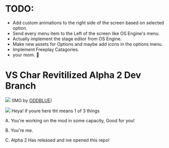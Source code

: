 # TODO:
* Add custom animations to the right side of the screen based on selected option.
* Send every menu item to the Left of the screen like OS Engine's menu.
* Actually implement the stage editor from OS Engine.
* Make new assets for Options and maybe add icons in the options menu.
* Implement Freeplay Catagories.
* your mom. :troll:

# VS Char Revitilized Alpha 2 Dev Branch
![](https://vscharimagefiles.neocities.org/imgs/NEWimages/idk%20man%20this%20looks%20cool.png) (IMG by [ODDBLUE](https://www.youtube.com/channel/UC9lI9voKG3IHdtWIm6TC08Q))

![](https://vscharimagefiles.neocities.org/imgs/NEWimages/icon64.png) Heya! if youre here tht means 1 of 3 things

A. You're working on the mod in some capacity, Good for you!

B. You're me.

C. Alpha 2 Has released and ive opened this repo!
